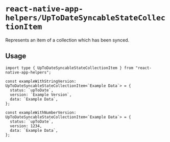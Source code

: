 # `react-native-app-helpers/UpToDateSyncableStateCollectionItem`

Represents an item of a collection which has been synced.

## Usage

```tsx
import type { UpToDateSyncableStateCollectionItem } from "react-native-app-helpers";

const exampleWithStringVersion: UpToDateSyncableStateCollectionItem<`Example Data`> = {
  status: `upToDate`,
  version: `Example Version`,
  data: `Example Data`,
};

const exampleWithNumberVersion: UpToDateSyncableStateCollectionItem<`Example Data`> = {
  status: `upToDate`,
  version: 1234,
  data: `Example Data`,
};
```
